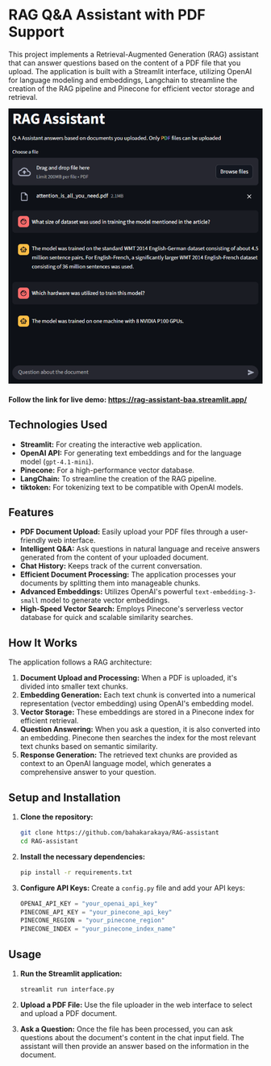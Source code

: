 # RAG Q&A Assistant with PDF Support

This project implements a Retrieval-Augmented Generation (RAG) assistant that can answer questions based on the content of a PDF file that you upload. The application is built with a Streamlit interface, utilizing OpenAI for language modeling and embeddings, Langchain to streamline the creation of the RAG pipeline and Pinecone for efficient vector storage and retrieval.

![img_1.png](img_1.png)

#### Follow the link for live demo: https://rag-assistant-baa.streamlit.app/

## Technologies Used

*   **Streamlit:** For creating the interactive web application.
*   **OpenAI API:** For generating text embeddings and for the language model (`gpt-4.1-mini`).
*   **Pinecone:** For a high-performance vector database.
*   **LangChain:** To streamline the creation of the RAG pipeline.
*   **tiktoken:** For tokenizing text to be compatible with OpenAI models.

## Features

*   **PDF Document Upload:** Easily upload your PDF files through a user-friendly web interface.
*   **Intelligent Q&A:** Ask questions in natural language and receive answers generated from the content of your uploaded document.
*   **Chat History:** Keeps track of the current conversation.
*   **Efficient Document Processing:** The application processes your documents by splitting them into manageable chunks.
*   **Advanced Embeddings:** Utilizes OpenAI's powerful `text-embedding-3-small` model to generate vector embeddings.
*   **High-Speed Vector Search:** Employs Pinecone's serverless vector database for quick and scalable similarity searches.

## How It Works

The application follows a RAG architecture:

1.  **Document Upload and Processing:** When a PDF is uploaded, it's divided into smaller text chunks.
2.  **Embedding Generation:** Each text chunk is converted into a numerical representation (vector embedding) using OpenAI's embedding model.
3.  **Vector Storage:** These embeddings are stored in a Pinecone index for efficient retrieval.
4.  **Question Answering:** When you ask a question, it is also converted into an embedding. Pinecone then searches the index for the most relevant text chunks based on semantic similarity.
5.  **Response Generation:** The retrieved text chunks are provided as context to an OpenAI language model, which generates a comprehensive answer to your question.

## Setup and Installation

1.  **Clone the repository:**
    ```bash
    git clone https://github.com/bahakarakaya/RAG-assistant
    cd RAG-assistant
    ```

2.  **Install the necessary dependencies:**
    ```bash
    pip install -r requirements.txt
    ```

3.  **Configure API Keys:**
    Create a `config.py` file and add your API keys:
    ```python
    OPENAI_API_KEY = "your_openai_api_key"
    PINECONE_API_KEY = "your_pinecone_api_key"
    PINECONE_REGION = "your_pinecone_region"
    PINECONE_INDEX = "your_pinecone_index_name"
    ```

## Usage

1.  **Run the Streamlit application:**
    ```bash
    streamlit run interface.py
    ```

2.  **Upload a PDF File:**
    Use the file uploader in the web interface to select and upload a PDF document.

3.  **Ask a Question:**
    Once the file has been processed, you can ask questions about the document's content in the chat input field. The assistant will then provide an answer based on the information in the document.